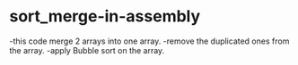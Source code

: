 # sort_merge-in-assembly

-this code merge 2 arrays into one array.
-remove the duplicated ones from the array.
-apply Bubble sort on the array.
